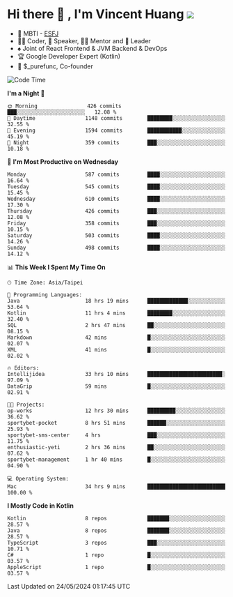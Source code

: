 # Hi there 👋 , I'm Vincent Huang ![](https://komarev.com/ghpvc/?username=Jian-Min-Huang)
- 👀 MBTI - [ESFJ](https://www.16personalities.com/esfj-personality)
- 👨‍💻 Coder, 🎤 Speaker, 👨‍🏫 Mentor and 🚀 Leader
- ♠️ Joint of React Frontend & JVM Backend & DevOps
- 🏆 Google Developer Expert (Kotlin)
- 💼 $_purefunc, Co-founder

<!--START_SECTION:waka-->
![Code Time](http://img.shields.io/badge/Code%20Time-3%2C784%20hrs%2059%20mins-blue)

**I'm a Night 🦉** 

```text
🌞 Morning                426 commits         ███░░░░░░░░░░░░░░░░░░░░░░   12.08 % 
🌆 Daytime                1148 commits        ████████░░░░░░░░░░░░░░░░░   32.55 % 
🌃 Evening                1594 commits        ███████████░░░░░░░░░░░░░░   45.19 % 
🌙 Night                  359 commits         ███░░░░░░░░░░░░░░░░░░░░░░   10.18 % 
```
📅 **I'm Most Productive on Wednesday** 

```text
Monday                   587 commits         ████░░░░░░░░░░░░░░░░░░░░░   16.64 % 
Tuesday                  545 commits         ████░░░░░░░░░░░░░░░░░░░░░   15.45 % 
Wednesday                610 commits         ████░░░░░░░░░░░░░░░░░░░░░   17.30 % 
Thursday                 426 commits         ███░░░░░░░░░░░░░░░░░░░░░░   12.08 % 
Friday                   358 commits         ███░░░░░░░░░░░░░░░░░░░░░░   10.15 % 
Saturday                 503 commits         ████░░░░░░░░░░░░░░░░░░░░░   14.26 % 
Sunday                   498 commits         ████░░░░░░░░░░░░░░░░░░░░░   14.12 % 
```


📊 **This Week I Spent My Time On** 

```text
🕑︎ Time Zone: Asia/Taipei

💬 Programming Languages: 
Java                     18 hrs 19 mins      █████████████░░░░░░░░░░░░   53.64 % 
Kotlin                   11 hrs 4 mins       ████████░░░░░░░░░░░░░░░░░   32.40 % 
SQL                      2 hrs 47 mins       ██░░░░░░░░░░░░░░░░░░░░░░░   08.15 % 
Markdown                 42 mins             █░░░░░░░░░░░░░░░░░░░░░░░░   02.07 % 
XML                      41 mins             █░░░░░░░░░░░░░░░░░░░░░░░░   02.02 % 

🔥 Editors: 
Intellijidea             33 hrs 10 mins      ████████████████████████░   97.09 % 
DataGrip                 59 mins             █░░░░░░░░░░░░░░░░░░░░░░░░   02.91 % 

🐱‍💻 Projects: 
op-works                 12 hrs 30 mins      █████████░░░░░░░░░░░░░░░░   36.62 % 
sportybet-pocket         8 hrs 51 mins       ██████░░░░░░░░░░░░░░░░░░░   25.93 % 
sportybet-sms-center     4 hrs               ███░░░░░░░░░░░░░░░░░░░░░░   11.75 % 
enthusiastic-yeti        2 hrs 36 mins       ██░░░░░░░░░░░░░░░░░░░░░░░   07.62 % 
sportybet-management     1 hr 40 mins        █░░░░░░░░░░░░░░░░░░░░░░░░   04.90 % 

💻 Operating System: 
Mac                      34 hrs 9 mins       █████████████████████████   100.00 % 
```

**I Mostly Code in Kotlin** 

```text
Kotlin                   8 repos             ███████░░░░░░░░░░░░░░░░░░   28.57 % 
Java                     8 repos             ███████░░░░░░░░░░░░░░░░░░   28.57 % 
TypeScript               3 repos             ███░░░░░░░░░░░░░░░░░░░░░░   10.71 % 
C#                       1 repo              █░░░░░░░░░░░░░░░░░░░░░░░░   03.57 % 
AppleScript              1 repo              █░░░░░░░░░░░░░░░░░░░░░░░░   03.57 % 
```




 Last Updated on 24/05/2024 01:17:45 UTC
<!--END_SECTION:waka-->
